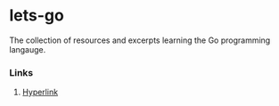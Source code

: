# lets-go

The collection of resources and excerpts learning the Go programming langauge.


### Links

1. [Hyperlink](https://docs.google.com/document/d/1ckYpi6hcRkaBUEk975f54oGsHYHu7GhzOk7-nOrkNxo/edit)
